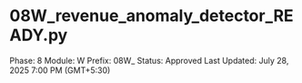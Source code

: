 # 08W_revenue_anomaly_detector_READY.py

Phase: 8
Module: W
Prefix: 08W_
Status: Approved
Last Updated: July 28, 2025 7:00 PM (GMT+5:30)